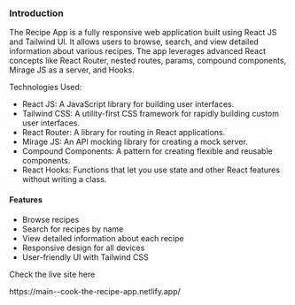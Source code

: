<h3>Introduction</h3>
<p>The Recipe App is a fully responsive web application built using React JS and Tailwind UI. It allows users to browse, search, and view detailed information about various recipes. The app leverages advanced React concepts like React Router, nested routes, params, compound components, Mirage JS as a server, and Hooks.</p>

<p>Technologies Used:</p>
<ul>
<li>React JS: A JavaScript library for building user interfaces.</li>
<li>Tailwind CSS: A utility-first CSS framework for rapidly building custom user interfaces.</li>
<li>React Router: A library for routing in React applications.</li>
<li>Mirage JS: An API mocking library for creating a mock server.</li>
<li>Compound Components: A pattern for creating flexible and reusable components.</li>
<li>React Hooks: Functions that let you use state and other React features without writing a class.</li>
</ul>

<h4>Features</h4>
<ul>
<li>Browse recipes</li>
<li>Search for recipes by name</li>
<li>View detailed information about each recipe</li>
<li>Responsive design for all devices</li>
<li>User-friendly UI with Tailwind CSS</li>
</ul>

<p>Check the live site here</p>
https://main--cook-the-recipe-app.netlify.app/
